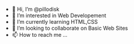 - 👋 Hi, I’m @pillodisk
- 👀 I’m interested in Web Developement
- 🌱 I’m currently learning HTML,CSS
- 💞️ I’m looking to collaborate on Basic Web Sites
- 📫 How to reach me ...

<!---
pillodisantosh/pillodisantosh is a ✨ special ✨ repository because its `README.md` (this file) appears on your GitHub profile.
You can click the Preview link to take a look at your changes.
--->
